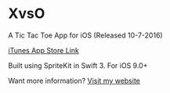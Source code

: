 # XvsO
A Tic Tac Toe App for iOS (Released 10-7-2016)

[iTunes App Store Link](https://itunes.apple.com/us/app/x-vs-o-tic-tac-toe!/id1137704832 "X vs O on the App Store!")

Built using SpriteKit in Swift 3. For iOS 9.0+

Want more information? [Visit my website](http://janakmalla.com/index.php/portfolio/XvsO "X vs O on janakmalla.com")
